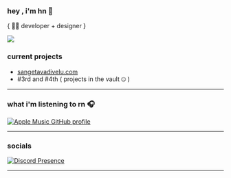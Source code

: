 ### hey , i'm hn 👋

{ 🧑‍💻 developer + designer }                 

![](https://komarev.com/ghpvc/?username=hnitch)
### current projects

* [sangetavadivelu.com](https://sangetavadivelu.com)
* #3rd and #4th ( projects in the vault 🤐 )
-----------------------------------------------------
### what i'm listening to rn 🎧

[![Apple Music GitHub profile](https://music-profile.rayriffy.com/theme/dark.svg?uid=000568.fa0178bfed7a4356a5b20a996b4824a4.1200)](https://github.com/rayriffy/apple-music-github-profile)

-----------------------------------------------------

### socials
[![Discord Presence](https://lanyard.cnrad.dev/api/690729789702537336)](https://discord.com/users/690729789702537336)


-----------------------------------------------------
